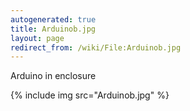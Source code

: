 ```yaml
---
autogenerated: true
title: Arduinob.jpg
layout: page
redirect_from: /wiki/File:Arduinob.jpg
---
```


Arduino in enclosure

{% include img src="Arduinob.jpg" %}
